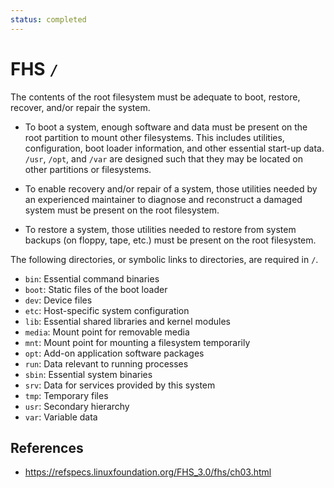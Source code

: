 ```yaml
---
status: completed
---
```


# FHS `/`

The contents of the root filesystem must be adequate to boot, restore, recover, and/or repair the system.

- To boot a system, enough software and data must be present on the root partition to mount other filesystems. This includes utilities, configuration, boot loader information, and other essential start-up data. `/usr`, `/opt`, and `/var` are designed such that they may be located on other partitions or filesystems.

- To enable recovery and/or repair of a system, those utilities needed by an experienced maintainer to diagnose and reconstruct a damaged system must be present on the root filesystem.

- To restore a system, those utilities needed to restore from system backups (on floppy, tape, etc.) must be present on the root filesystem.

The following directories, or symbolic links to directories, are required in `/`.

- `bin`: Essential command binaries
- `boot`: Static files of the boot loader
- `dev`: Device files
- `etc`: Host-specific system configuration
- `lib`: Essential shared libraries and kernel modules
- `media`: Mount point for removable media
- `mnt`: Mount point for mounting a filesystem temporarily
- `opt`: Add-on application software packages
- `run`: Data relevant to running processes
- `sbin`: Essential system binaries
- `srv`: Data for services provided by this system
- `tmp`: Temporary files
- `usr`: Secondary hierarchy
- `var`: Variable data
## References

- https://refspecs.linuxfoundation.org/FHS_3.0/fhs/ch03.html
